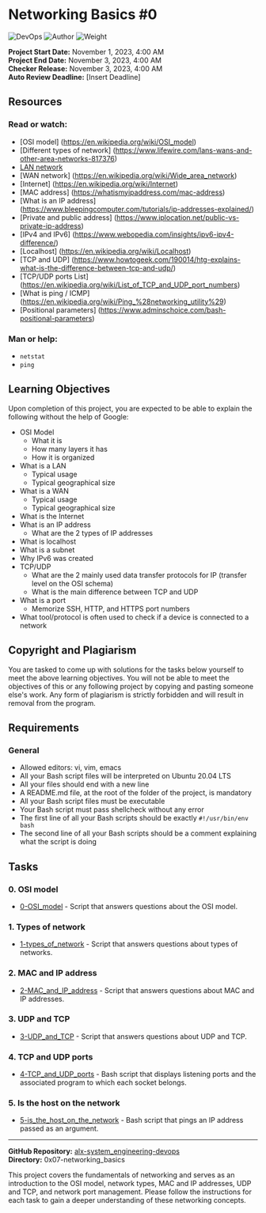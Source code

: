 # Networking Basics #0

![DevOps](https://img.shields.io/badge/DevOps-Networking-blue)
![Author](https://img.shields.io/badge/Author-Sylvain%20Kalache-green)
![Weight](https://img.shields.io/badge/Weight-1-lightgrey)

**Project Start Date:** November 1, 2023, 4:00 AM  
**Project End Date:** November 3, 2023, 4:00 AM  
**Checker Release:** November 3, 2023, 4:00 AM  
**Auto Review Deadline:** [Insert Deadline]

## Resources

### Read or watch:
- [OSI model] (https://en.wikipedia.org/wiki/OSI_model)
- [Different types of network] (https://www.lifewire.com/lans-wans-and-other-area-networks-817376)
- [LAN network](https://en.wikipedia.org/wiki/Local_area_network)
- [WAN network] (https://en.wikipedia.org/wiki/Wide_area_network)
- [Internet] (https://en.wikipedia.org/wiki/Internet)
- [MAC address] (https://whatismyipaddress.com/mac-address)
- [What is an IP address] (https://www.bleepingcomputer.com/tutorials/ip-addresses-explained/)
- [Private and public address] (https://www.iplocation.net/public-vs-private-ip-address)
- [IPv4 and IPv6] (https://www.webopedia.com/insights/ipv6-ipv4-difference/)
- [Localhost] (https://en.wikipedia.org/wiki/Localhost)
- [TCP and UDP] (https://www.howtogeek.com/190014/htg-explains-what-is-the-difference-between-tcp-and-udp/)
- [TCP/UDP ports List] (https://en.wikipedia.org/wiki/List_of_TCP_and_UDP_port_numbers)
- [What is ping / ICMP] (https://en.wikipedia.org/wiki/Ping_%28networking_utility%29)
- [Positional parameters] (https://www.adminschoice.com/bash-positional-parameters)

### Man or help:
- `netstat`
- `ping`

## Learning Objectives

Upon completion of this project, you are expected to be able to explain the following without the help of Google:

- OSI Model
  - What it is
  - How many layers it has
  - How it is organized
- What is a LAN
  - Typical usage
  - Typical geographical size
- What is a WAN
  - Typical usage
  - Typical geographical size
- What is the Internet
- What is an IP address
  - What are the 2 types of IP addresses
- What is localhost
- What is a subnet
- Why IPv6 was created
- TCP/UDP
  - What are the 2 mainly used data transfer protocols for IP (transfer level on the OSI schema)
  - What is the main difference between TCP and UDP
- What is a port
  - Memorize SSH, HTTP, and HTTPS port numbers
- What tool/protocol is often used to check if a device is connected to a network

## Copyright and Plagiarism

You are tasked to come up with solutions for the tasks below yourself to meet the above learning objectives. You will not be able to meet the objectives of this or any following project by copying and pasting someone else's work. Any form of plagiarism is strictly forbidden and will result in removal from the program.

## Requirements

### General
- Allowed editors: vi, vim, emacs
- All your Bash script files will be interpreted on Ubuntu 20.04 LTS
- All your files should end with a new line
- A README.md file, at the root of the folder of the project, is mandatory
- All your Bash script files must be executable
- Your Bash script must pass shellcheck without any error
- The first line of all your Bash scripts should be exactly `#!/usr/bin/env bash`
- The second line of all your Bash scripts should be a comment explaining what the script is doing

## Tasks

### 0. OSI model
- [0-OSI_model](0-OSI_model) - Script that answers questions about the OSI model.

### 1. Types of network
- [1-types_of_network](1-types_of_network) - Script that answers questions about types of networks.

### 2. MAC and IP address
- [2-MAC_and_IP_address](2-MAC_and_IP_address) - Script that answers questions about MAC and IP addresses.

### 3. UDP and TCP
- [3-UDP_and_TCP](3-UDP_and_TCP) - Script that answers questions about UDP and TCP.

### 4. TCP and UDP ports
- [4-TCP_and_UDP_ports](4-TCP_and_UDP_ports) - Bash script that displays listening ports and the associated program to which each socket belongs.

### 5. Is the host on the network
- [5-is_the_host_on_the_network](5-is_the_host_on_the_network) - Bash script that pings an IP address passed as an argument.

---

**GitHub Repository:** [alx-system_engineering-devops](https://github.com/Lelaabk/alx-system_engineering-devops)  
**Directory:** 0x07-networking_basics

This project covers the fundamentals of networking and serves as an introduction to the OSI model, network types, MAC and IP addresses, UDP and TCP, and network port management. Please follow the instructions for each task to gain a deeper understanding of these networking concepts.
